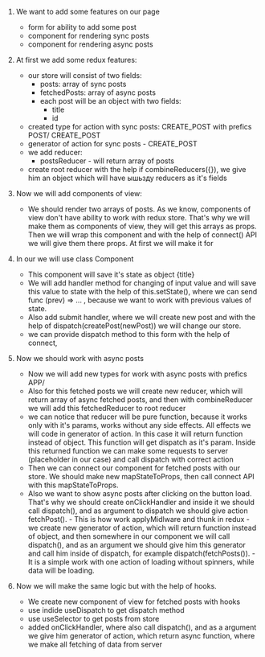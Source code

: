 1. We want to add some features on our page

    - form for ability to add some post
    - component for rendering sync posts
    - component for rendering async posts

2. At first we add some redux features:

    - our store will consist of two fields:
        - posts: array of sync posts
        - fetchedPosts: array of async posts
        - each post will be an object with two fields: 
            - title
            - id
    - created type for action with sync posts: CREATE_POST with prefics POST/       CREATE_POST
    - generator of action for sync posts - CREATE_POST
    - we add reducer: 
        - postsReducer - will return array of posts
    - create root reducer with the help if combineReducers({}), we give him
      an object which will have ышьзду reducers as it's fields

3. Now we will add components of view:

    - We should render two arrays of posts. As we know, components of view don't have ability to work with redux store. That's why we will make them as components of view, they will get this arrays as props. Then we will wrap this component and with the help of connect() API we will give them there props.
    At first we will make it for <Posts >

4. In our <PostForm > we will use class Component

    - This component will save it's state as object {title}    
    - We will add handler method for changing of input value and will save this value to state with the help of this.setState(), where we can send func (prev) => ... , because we want to work with previous values of state.
    - Also add submit handler, where we will create new post and with the help of dispatch(createPost(newPost)) we will change our store. 
    - we can provide dispatch method to this form with the help of connect, 

5. Now we should work with async posts

    - Now we will add new types for work with async posts with prefics APP/
    - Also for this fetched posts we will create new reducer, which will return array of async fetched posts, and then with combineReducer we will add this fetchedReducer to root reducer
    - we can notice that reducer will be pure function, because it works only with it's params, works without any side effects. All effects we will code in generator of action. In this case it will return function instead of object. This function will get dispatch as it's param. Inside this returned function we can make some requests to server (placeholder in our case) and call dispatch with correct action
    - Then we can connect our component for fetched posts with our store. We should make new mapStateToProps, then call connect API with this mapStateToProps. 
    - Also we want to show async posts after clicking on the button load. That's why we should create onClickHandler and inside it we should call dispatch(), and as argument to dispatch we should give action fetchPost(). - This is how work applyMidlware and thunk in redux - we create new generator of action, which will return function instead of object, and then somewhere in our component we will call dispatch(), and as an argument we should give him this generator and call him inside of dispatch, for example dispatch(fetchPosts()). - It is a simple work with one action of loading without spinners, while data will be loading. 

6. Now we will make the same logic but with the help of hooks.

    - We create new component of view for fetched posts with hooks
    - use indide useDispatch to get dispatch method
    - use useSelector to get posts from store
    - added onClickHandler, where also call dispatch(), and as a argument we give him generator of action, which return async function, where we make all fetching of data from server